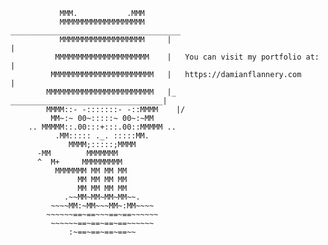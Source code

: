 
               MMM.           .MMM
               MMMMMMMMMMMMMMMMMMM      ______________________________________
               MMMMMMMMMMMMMMMMMMM     |                                      |
              MMMMMMMMMMMMMMMMMMMMM    |   You can visit my portfolio at:     |
             MMMMMMMMMMMMMMMMMMMMMMM   |   https://damianflannery.com         |
            MMMMMMMMMMMMMMMMMMMMMMMM   |_   __________________________________|
            MMMM::- -:::::::- -::MMMM    |/
             MM~:~ 00~:::::~ 00~:~MM
        .. MMMMM::.00:::+:::.00::MMMMM ..
              .MM::::: ._. :::::MM.
                 MMMM;:::::;MMMM
          -MM        MMMMMMM
          ^  M+     MMMMMMMMM
              MMMMMMM MM MM MM
                   MM MM MM MM
                   MM MM MM MM
                .~~MM~MM~MM~MM~~.
             ~~~~MM:~MM~~~MM~:MM~~~~
            ~~~~~~==~==~~~==~==~~~~~~
             ~~~~~~==~==~==~==~~~~~~
                 :~==~==~==~==~~
